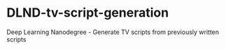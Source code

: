 # DLND-tv-script-generation
Deep Learning Nanodegree - Generate TV scripts from previously written scripts
